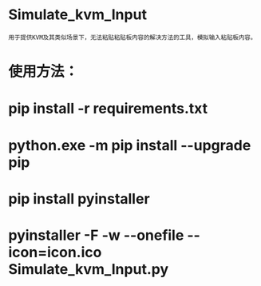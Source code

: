 #   Simulate_kvm_Input
    用于提供KVM及其类似场景下，无法粘贴粘贴板内容的解决方法的工具，模拟输入粘贴板内容。

#   使用方法：
#   pip install -r requirements.txt
#   python.exe -m pip install --upgrade pip
#   pip install pyinstaller
#   pyinstaller -F -w --onefile --icon=icon.ico Simulate_kvm_Input.py